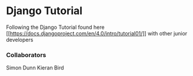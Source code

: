 # Django Tutorial
Following the Django Tutorial found here [[https://docs.djangoproject.com/en/4.0/intro/tutorial01/]] with other junior developers

### Collaborators
Simon Dunn
Kieran Bird
